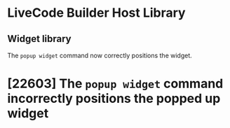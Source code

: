 # LiveCode Builder Host Library

## Widget library

The `popup widget` command now correctly positions the widget.

# [22603] The `popup widget` command incorrectly positions the popped up widget